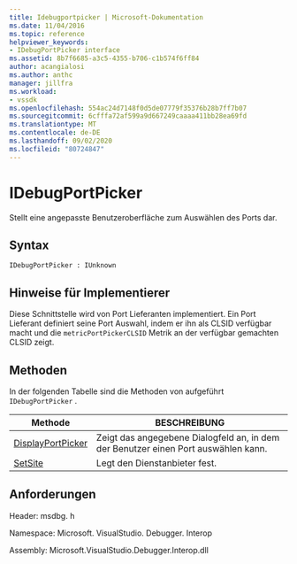 ```yaml
---
title: Idebugportpicker | Microsoft-Dokumentation
ms.date: 11/04/2016
ms.topic: reference
helpviewer_keywords:
- IDebugPortPicker interface
ms.assetid: 8b7f6685-a3c5-4355-b706-c1b574f6ff84
author: acangialosi
ms.author: anthc
manager: jillfra
ms.workload:
- vssdk
ms.openlocfilehash: 554ac24d7148f0d5de07779f35376b28b7ff7b07
ms.sourcegitcommit: 6cfffa72af599a9d667249caaaa411bb28ea69fd
ms.translationtype: MT
ms.contentlocale: de-DE
ms.lasthandoff: 09/02/2020
ms.locfileid: "80724847"
---
```

# <a name="idebugportpicker"></a>IDebugPortPicker
Stellt eine angepasste Benutzeroberfläche zum Auswählen des Ports dar.

## <a name="syntax"></a>Syntax

```
IDebugPortPicker : IUnknown
```

## <a name="notes-for-implementers"></a>Hinweise für Implementierer
 Diese Schnittstelle wird von Port Lieferanten implementiert. Ein Port Lieferant definiert seine Port Auswahl, indem er ihn als CLSID verfügbar macht und die `metricPortPickerCLSID` Metrik an der verfügbar gemachten CLSID zeigt.

## <a name="methods"></a>Methoden
 In der folgenden Tabelle sind die Methoden von aufgeführt `IDebugPortPicker` .

|Methode|BESCHREIBUNG|
|------------|-----------------|
|[DisplayPortPicker](../../../extensibility/debugger/reference/idebugportpicker-displayportpicker.md)|Zeigt das angegebene Dialogfeld an, in dem der Benutzer einen Port auswählen kann.|
|[SetSite](../../../extensibility/debugger/reference/idebugportpicker-setsite.md)|Legt den Dienstanbieter fest.|

## <a name="requirements"></a>Anforderungen
 Header: msdbg. h

 Namespace: Microsoft. VisualStudio. Debugger. Interop

 Assembly: Microsoft.VisualStudio.Debugger.Interop.dll
